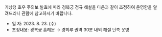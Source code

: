 기상청 호우 주의보 발효에 따라 경복궁 정규 해설을 다음과 같이 조정하여 운영함을 알려드리니 관람에 참고하시기 바랍니다.
- 일 자: 2023. 8. 23. (수)
- 조정내용: 경복궁 흥례문 → 경회루 권역 30분 내외 해설 단축 운영